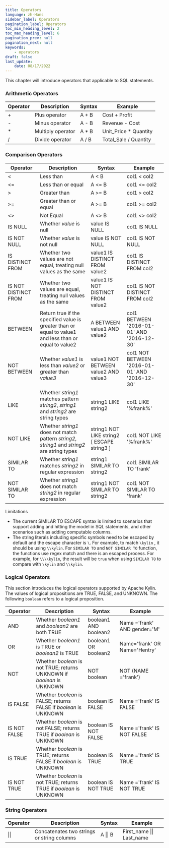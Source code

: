 ```yaml
---
title: Operators
language: zh-Hans
sidebar_label: Operators
pagination_label: Operators
toc_min_heading_level: 2
toc_max_heading_level: 6
pagination_prev: null
pagination_next: null
keywords:
    - operators
draft: false
last_update:
    date: 08/17/2022
---
```


This chapter will introduce operators that applicable to SQL statements.

### Arithmetic Operators

| Operator | Description       | Syntax | Example               |
|----------|-------------------|--------|-----------------------|
| +        | Plus operator     | A + B  | Cost + Profit         |
| -        | Minus operator    | A - B  | Revenue - Cost        |
| *        | Multiply operator | A * B  | Unit_Price * Quantity |
| /        | Divide operator   | A / B  | Total_Sale / Quantity |

### Comparison Operators

| Operator             | Description                                                                                            | Syntax                                      | Example                                        |
|----------------------|--------------------------------------------------------------------------------------------------------|---------------------------------------------|------------------------------------------------|
| \<                   | Less than                                                                                              | A \< B                                      | col1 \< col2                                   |
| \<=                  | Less than or equal                                                                                     | A \<= B                                     | col1 \<= col2                                  |
| \>                   | Greater than                                                                                           | A \>= B                                     | col1 \> col2                                   |
| \>=                  | Greater than or equal                                                                                  | A \>= B                                     | col1 \>= col2                                  |
| \<>                  | Not Equal                                                                                              | A \<> B                                     | col1 \<> col2                                  |
| IS NULL              | Whether *value* is null                                                                                | value IS NULL                               | col1 IS NULL                                   |
| IS NOT NULL          | Whether *value* is not null                                                                            | value IS NOT NULL                           | col1 IS NOT NULL                               |
| IS DISTINCT FROM     | Whether two values are not equal, treating null values as the same                                     | value1 IS DISTINCT FROM value2              | col1 IS DISTINCT FROM col2                     |
| IS NOT DISTINCT FROM | Whether two values are equal, treating null values as the same                                         | value1 IS NOT DISTINCT FROM value2          | col1 IS NOT DISTINCT FROM col2                 |
| BETWEEN              | Return true if the specified value is greater than or equal to value1 and less than or equal to value2 | A BETWEEN   value1 AND value2               | col1 BETWEEN '2016-01-01' AND '2016-12-30'     |
| NOT BETWEEN          | Whether *value1* is less than *value2* or greater than *value3*                                        | value1 NOT BETWEEN value2 AND value3        | col1 NOT BETWEEN '2016-01-01' AND '2016-12-30' |
| LIKE                 | Whether *string1* matches pattern *string2*, *string1* and *string2* are string types                  | string1 LIKE string2                        | col1 LIKE '%frank%'                            |
| NOT LIKE             | Whether *string1* does not match pattern *string2*, *string1* and *string2* are string types           | string1 NOT LIKE string2 [ ESCAPE string3 ] | col1 NOT LIKE '%frank%'                        |
| SIMILAR TO           | Whether *string1* matches *string2* in regular expression                                              | string1 SIMILAR TO string2                  | col1 SIMILAR TO 'frank'                        |
| NOT SIMILAR TO       | Whether *string1* does not match *string2* in regular expression                                       | string1 NOT SIMILAR TO string2              | col1 NOT SIMILAR TO 'frank'                    |


Limitations
- The current SIMILAR TO ESCAPE syntax is limited to scenarios that support adding and hitting the model in SQL statements, and other scenarios such as adding computable columns.
- The string literals including specific symbols need to be escaped by default and the escape character is `\`. For example, to match `\kylin` , it should be using `\\kylin`. For `SIMILAR TO` and  `NOT SIMILAR TO` function, the functions use regex match and there is an escaped process. For example, for `\\\\kylin`, the result will be `true` when using  `SIMILAR TO` to compare with `\kylin` and `\\kylin`.

### Logical Operators

This section introduces the logical operators supported by Apache Kylin. The values of logical propositions are TRUE, FALSE, and UNKNOWN. The following `boolean` refers to a logical proposition.

| Operator     | Description                                                            | Syntax                | Example                       |
|--------------|------------------------------------------------------------------------|-----------------------|-------------------------------|
| AND          | Whether *boolean1* and *boolean2* are both TRUE                        | boolean1 AND boolean2 | Name ='frank' AND gender='M'  |
| OR           | Whether *boolean1* is TRUE or *boolean2* is TRUE                       | boolean1 OR boolean2  | Name='frank' OR Name='Hentry' |
| NOT          | Whether *boolean* is not TRUE; returns UNKNOWN if *boolean* is UNKNOWN | NOT boolean           | NOT (NAME ='frank')           |
| IS FALSE     | Whether *boolean* is FALSE; returns FALSE if *boolean* is UNKNOWN      | boolean IS FALSE      | Name ='frank' IS FALSE        |
| IS NOT FALSE | Whether *boolean* is not FALSE; returns TRUE if *boolean* is UNKNOWN   | boolean IS NOT FALSE  | Name ='frank' IS NOT FALSE    |
| IS TRUE      | Whether *boolean* is TRUE; returns FALSE if *boolean* is UNKNOWN       | boolean IS TRUE       | Name ='frank' IS TRUE         |
| IS NOT TRUE  | Whether *boolean* is not TRUE; returns TRUE if *boolean* is UNKNOWN    | boolean IS NOT TRUE   | Name ='frank' IS NOT TRUE     |

### String Operators
| Operator | Description                                 | Syntax   | Example                   |
|----------|---------------------------------------------|----------|---------------------------|
| \|\|     | Concatenates two strings or string columns  | A \|\| B | First_name \|\| Last_name |
